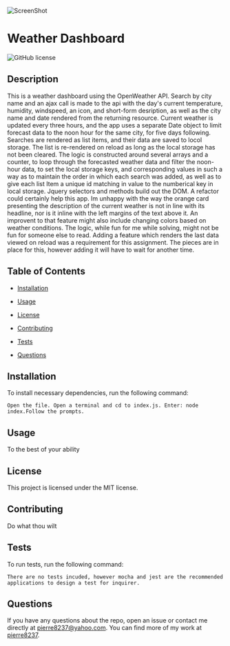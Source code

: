 ![ScreenShot]()

# Weather Dashboard
![GitHub license](https://img.shields.io/badge/license-MIT-blue.svg)

## Description

This is a weather dashboard using the OpenWeather API. Search by city name and an ajax call is made to the api with the day's current temperature, humidity, windspeed, an icon, and short-form desription, as well as the city name and date rendered from the returning resource. Current weather is updated every three hours, and the app uses a separate Date object to limit forecast data to the noon hour for the same city, for five days following. Searches are rendered as list items, and their data are saved to locol storage. The list is re-rendered on reload as long as the local storage has not been cleared. The logic is constructed around several arrays and a counter, to loop through the forecasted weather data and filter the noon-hour data, to set the local storage keys, and corresponding values in such a way as to maintain the order in which each search was added, as well as to give each list Item a unique id matching in value to the numberical key in local storage. Jquery selectors and methods build out the DOM. A refactor could certainly help this app. Im unhappy with the way the orange card presenting the description of the current weather is not in line with its headline, nor is it inline with the left margins of the text above it. An improvent to that feature might also include changing colors based on weather conditions. The logic, while fun for me while solving, might not be fun for someone else to read. Adding a feature which renders the last data viewed on reload was a requirement for this assignment. The pieces are in place for this, however adding it will have to wait for another time.

## Table of Contents 

* [Installation](#installation)

* [Usage](#usage)

* [License](#license)

* [Contributing](#contributing)

* [Tests](#tests)

* [Questions](#questions)

## Installation

To install necessary dependencies, run the following command:

```
Open the file. Open a terminal and cd to index.js. Enter: node index.Follow the prompts.
```

## Usage

To the best of your ability

## License

This project is licensed under the MIT license.
  
## Contributing

Do what thou wilt

## Tests

To run tests, run the following command:

```
There are no tests incuded, however mocha and jest are the recommended applications to design a test for inquirer.
```

## Questions

If you have any questions about the repo, open an issue or contact me directly at pierre8237@yahoo.com. You can find more of my work at [pierre8237](https://github.com/pierre8237/).

        
